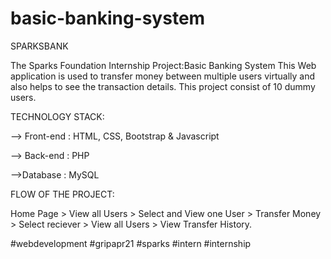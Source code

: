 # basic-banking-system

SPARKSBANK

The Sparks Foundation Internship Project:Basic Banking System This Web application is used to transfer money between multiple users virtually and also helps to see the transaction details. This project consist of 10 dummy users.

TECHNOLOGY STACK:

--> Front-end : HTML, CSS, Bootstrap & Javascript

--> Back-end : PHP

-->Database : MySQL

FLOW OF THE PROJECT:

Home Page > View all Users > Select and View one User > Transfer Money > Select reciever > View all Users > View Transfer History.


#webdevelopment #gripapr21 #sparks #intern #internship
